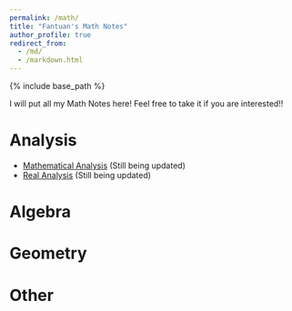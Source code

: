 ```yaml
---
permalink: /math/
title: "Fantuan's Math Notes"
author_profile: true
redirect_from: 
  - /md/
  - /markdown.html
---
```


{% include base_path %}

I will put all my Math Notes here! Feel free to take it if you are interested!!

Analysis
======
* [Mathematical Analysis](../assets/Notes_on_Introductory_Real_Analysis.pdf) (Still being updated)
* [Real Analysis](../assets/Real_Analysis.pdf) (Still being updated)

Algebra
======

Geometry
======

Other
======
